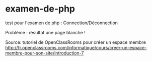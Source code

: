 examen-de-php
=============

test pour l'examen de php : Connection/Déconnection

Problème : résultat une page blanche !


Source: tutoriel de OpenClassRooms pour créer un espace membre </br>
http://fr.openclassrooms.com/informatique/cours/creer-un-espace-membre-pour-son-site/introduction-7
